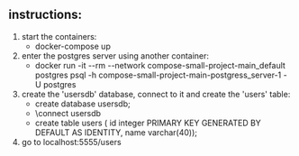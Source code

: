 ## instructions:
1. start the containers:
    - docker-compose up
2. enter the postgres server using another container:
    - docker run -it --rm --network compose-small-project-main_default postgres psql -h compose-small-project-main-postgress_server-1 -U postgres
3. create the 'usersdb' database, connect to it and create the 'users' table:
    - create database usersdb;
    - \connect usersdb
    - create table users (
      id integer PRIMARY KEY GENERATED BY DEFAULT AS IDENTITY, 
      name varchar(40));
4. go to localhost:5555/users
